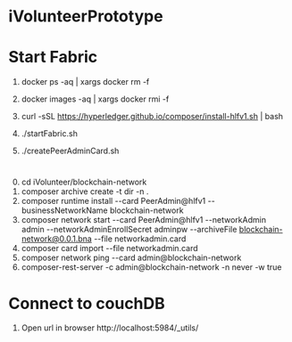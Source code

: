 # iVolunteerPrototype

# Start Fabric
1. docker ps -aq | xargs docker rm -f
2. docker images -aq | xargs docker rmi -f

3. curl -sSL https://hyperledger.github.io/composer/install-hlfv1.sh | bash
4. ./startFabric.sh
4. ./createPeerAdminCard.sh

# 


0. cd iVolunteer/blockchain-network
1. composer archive create -t dir -n .
2. composer runtime install --card PeerAdmin@hlfv1 --businessNetworkName blockchain-network
3. composer network start --card PeerAdmin@hlfv1 --networkAdmin admin --networkAdminEnrollSecret adminpw --archiveFile blockchain-network@0.0.1.bna --file networkadmin.card
4. composer card import --file networkadmin.card
5. composer network ping --card admin@blockchain-network
6. composer-rest-server -c admin@blockchain-network -n never -w true

# Connect to couchDB
1. Open url in browser http://localhost:5984/_utils/



